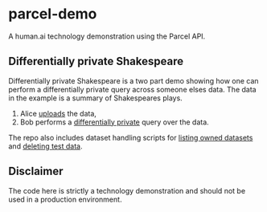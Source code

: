 # parcel-demo
 A human.ai technology demonstration using the Parcel API.


## Differentially private Shakespeare

Differentially private Shakespeare is a two part demo showing how one can
perform a differentially private query across someone elses data. The data
in the example is a summary of Shakespeares plays.

 1. Alice [uploads](upload-shakespeare-summary) the data,
 1. Bob performs a [differentially private](dp-shakespeare) query over the data.

 The repo also includes dataset handling scripts for
 [listing owned datasets](dataset-list) and [deleting test data](delete-data).

## Disclaimer

The code here is strictly a technology demonstration and should not be used in
a production environment.